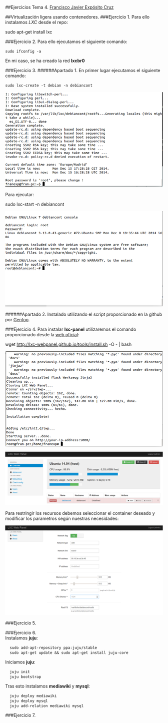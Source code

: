 ##Ejercicios Tema 4. [Francisco Javier Expósito Cruz](http://github.com/franexposito)

##Virtualización ligera usando contenedores.
###Ejercicio 1.
Para ello instalamos *LXC* desde el repo:

  sudo apt-get install lxc  


###Ejercicio 2.
Para ello ejecutamos el siguiente comando:  

    sudo ifconfig -a  

En mi caso, se ha creado la red **lxcbr0**  

###Ejercicio 3.
######Apartado 1.
En primer lugar ejecutamos el siguiente comando:  

    sudo lxc-create -t debian -n debiancont  

![imagen1](imagenes/t4e2_a.png)  

Para ejecutar:  

  sudo lxc-start -n debiancont  

![imagen2](imagenes/t4e2_b.png)  

######Apartado 2.
Instalado utilizando el script proporcionado en la github por [Gentoo](https://github.com/globalcitizen/lxc-gentoo/blob/master/lxc-gentoo).  

###Ejercicio 4.
Para instalar **lxc-panel** utilizaremos el comando proporcionado desde la [web oficial]():

  wget http://lxc-webpanel.github.io/tools/install.sh -O - | bash  

![imagen3](imagenes/t4e4_a.png)

![imagen4](imagenes/t4e4_b.png)  

Para restringir los recursos debemos seleccionar el container deseado y modificar los parametros según nuestras necesidades:  

![imagen5](imagenes/t4e4_c.png)  


###Ejercicio 5.

###Ejercicio 6.  
Instalamos **juju**:  

```
  sudo add-apt-repository ppa:juju/stable  
  sudo apt-get update && sudo apt-get install juju-core  
```

Iniciamos **juju**:

```
  juju init
  juju bootstrap  
```

Tras esto instalamos **mediawiki** y **mysql**:  

```
  juju deploy mediawiki  
  juju deploy mysql  
  juju add-relation mediawiki mysql  
```


###Ejercicio 7.
